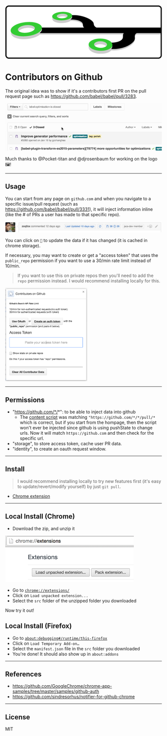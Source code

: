 <p align="center">
  <img alt="" src="graphics/readme_git_nodes.png">
</p>

# Contributors on Github

The original idea was to show if it's a contributors first PR on the pull request page such as https://github.com/babel/babel/pull/3283.

[![](firstpr.gif)](https://github.com/babel/babel/pull/3283)

Much thanks to @Pocket-titan and @djrosenbaum for working on the logo 🖼!

---

## Usage

You can start from any page on `github.com` and when you navigate to a specific issue/pull request (such as https://github.com/babel/babel/pull/3331), it will inject information inline (like the # of PRs a user has made to that specific repo).

[![](injected-content.png)](https://github.com/jscs-dev/node-jscs/pull/2180)

You can click on `🔄` to update the data if it has changed (it is cached in chrome storage).

If necessary, you may want to create or get a "access token" that uses the `public_repo` permission if you want to use a 30/min rate limit instead of 10/min.

> If you want to use this on private repos then you'll need to add the `repo` permission instead. I would recommend installing locally for this.

<img src="options.png" alt="options" height="300px">

---

## Permissions

- "https://github.com/*/*": to be able to inject data into github
  - The [content script](src/content.js) was matching `"https://github.com/*/*/pull/*` which is correct, but if you start from the hompage, then the script won't ever be injected since github is using pushState to change urls. Now it will match `https://github.com` and then check for the specific url.
- "storage", to store access token, cache user PR data.
- "identity", to create an oauth request window.
 
---

## Install

> I would recommend installing locally to try new features first (it's easy to update/revert/modify yourself) by just `git pull`.

- [Chrome extension](https://chrome.google.com/webstore/detail/github-contributor-stats/cjbacdldhllelehomkmlniifaojgaeph?hl=en)

---

## Local Install (Chrome)

- Download the zip, and unzip it

<img src="load-extension.png" alt="local install instructions" height="150px">

- Go to [`chrome://extensions/`](chrome://extensions/)
- Click on `Load unpacked extension...`
- Select the `src` folder of the unzipped folder you downloaded

Now try it out!

## Local Install (Firefox)

- Go to [`about:debugging#/runtime/this-firefox`](about:debugging#/runtime/this-firefox)
- Click on `Load Temporary Add-on…`
- Select the `manifest.json` file in the `src` folder you downloaded
- You're done! It should also show up in `about:addons`

---

## References

- https://github.com/GoogleChrome/chrome-app-samples/tree/master/samples/github-auth
- https://github.com/sindresorhus/notifier-for-github-chrome

---

## License

MIT


